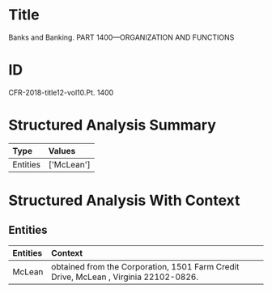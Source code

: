 # Title

 Banks and Banking. PART 1400—ORGANIZATION AND FUNCTIONS


# ID

 CFR-2018-title12-vol10.Pt. 1400


# Structured Analysis Summary

| Type     | Values     |
|:---------|:-----------|
| Entities | ['McLean'] |


# Structured Analysis With Context

 


## Entities

| Entities   | Context                                                                              |
|:-----------|:-------------------------------------------------------------------------------------|
| McLean     | obtained from the Corporation, 1501 Farm Credit Drive, McLean , Virginia 22102-0826. |


